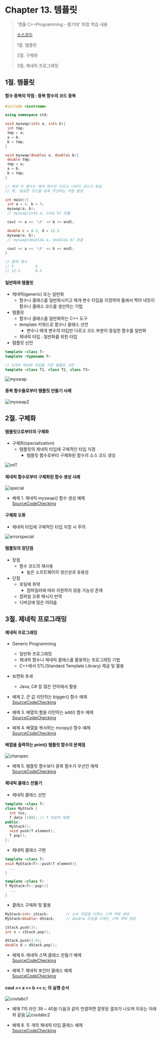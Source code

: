 #  Chapter 13. 템플릿      
> '명품 C++Programming - 황기태' 10장 학습 내용
>
> [소스코드](https://github.com/BangYunseo/Basic_CPP/tree/main/ch13_Template)
> 
> 1절. 템플릿
> 
> 2절. 구체화
>
> 3절. 제네릭 프로그래밍


## 1절. 템플릿
#### 함수 중복의 약점 : 중복 함수의 코드 중복

```CPP
#include <iostream>

using namespace std;

void myswap(int& a, int& b){
 int tmp;
 tmp = a;
 a = b;
 b = tmp;
}

void myswap(double& a, double& b){
 double tmp;
 tmp = a;
 a = b;
 b = tmp;
}

// 위의 두 함수는 매개 변수만 다르고 나머지 코드가 동일
// 즉, 동일한 코드를 중복 작성하는 약점 발생

int main(){
 int a = 4, b = 5;
 myswap(a, b);
 // myswap(int& a, int& b) 호출

 cout << a << '\t' << b << endl;

 double c = 0.3, d = 12.5
 myswap(a, b);
 // myswap(double& a, double& b) 호출

 cout << a << '\t' << b << endl;
}

// 출력 예시
// 5          4
// 12.5       0.3
```


#### 일반화와 템플릿
* 제네릭(generic) 또는 일반화
  * 함수나 클래스를 일반화시키고 매개 변수 타입을 지정하여 틀에서 찍어 내듯이 함수나 클래스 코드를 생산하는 기법
* 템플릿
  * 함수나 클래스를 일반화하는 C++ 도구
  * template 키워드로 함수나 클래스 선언
    * 변수나 매개 변수의 타입만 다르고 코드 부분이 동일한 함수를 일반화
  * 제네릭 타입 : 일반화를 위한 타입
* 템플릿 선언

```CPP
template <class T>
template <typename T>

// 3개의 제네릭 타입을 가진 템플릿 선언
template <class T1, class T2, class T3>
```

![myswap](https://github.com/BangYunseo/TIL/blob/main/Cpp/Image/ch13/myswap.PNG)

#### 중복 함수들로부터 템플릿 만들기 사례

![myswap2](https://github.com/BangYunseo/TIL/blob/main/Cpp/Image/ch13/myswap2.PNG)

## 2절. 구체화
#### 템플릿으로부터의 구체화 
* 구체화(specialization)
  * 템플릿의 제네릭 타입에 구체적인 타입 지정
    * 템플릿 함수로부터 구체화된 함수의 소스 코드 생성

![intT](https://github.com/BangYunseo/TIL/blob/main/Cpp/Image/ch13/intT.PNG)

#### 제네릭 함수로부터 구체화된 함수 생성 사례

![special](https://github.com/BangYunseo/TIL/blob/main/Cpp/Image/ch13/special.PNG)

* 예제 1. 제네릭 myswap() 함수 생성 예제     
[SourceCodeChecking](https://github.com/BangYunseo/Basic_CPP/blob/main/ch13_Template/GenericMyswap.cpp)

#### 구체화 오류
* 제네릭 타입에 구체적인 타입 지정 시 주의

![errorspecial](https://github.com/BangYunseo/TIL/blob/main/Cpp/Image/ch13/errorspecial.PNG)

#### 템플릿의 장단점
* 장점
  * 함수 코드의 재사용
    * 높은 소프트웨어의 생산성과 유용성
* 단점
  * 포팅에 취약
    * 컴파일러에 따라 지원하지 않을 가능성 존재
  * 컴파일 오류 메시지 빈약
  * 디버깅에 많은 어려움
 

## 3절. 제네릭 프로그래밍
#### 제네릭 프로그래밍
* Generic Programming
  * 일반화 프로그래밍
  * 제네릭 함수나 제네릭 클래스를 활용하는 프로그래밍 기법
  * C++에서 STL(Standard Template Library) 제공 및 활용
* 보편화 추세
  * Java, C# 등 많은 언어에서 활용

* 예제 2. 큰 값 리턴하는 bigger() 함수 예제     
[SourceCodeChecking](https://github.com/BangYunseo/Basic_CPP/blob/main/ch13_Template/BiggerFunction.cpp)

* 예제 3. 배열의 함을 리턴하는 add() 함수 예제     
[SourceCodeChecking](https://github.com/BangYunseo/Basic_CPP/blob/main/ch13_Template/AddFunction.cpp)

* 예제 4. 배열을 복사하는 mcopy() 함수 예제     
[SourceCodeChecking](https://github.com/BangYunseo/Basic_CPP/blob/main/ch13_Template/MCopyFunction.cpp)

#### 배열을 출력하는 print() 템플릿 함수의 문제점

![charspec](https://github.com/BangYunseo/TIL/blob/main/Cpp/Image/ch13/charspec.PNG)

* 예제 5. 템플릿 함수보다 중복 함수가 우선인 예제     
[SourceCodeChecking](https://github.com/BangYunseo/Basic_CPP/blob/main/ch13_Template/PrintFunction.cpp)

#### 제네릭 클래스 만들기
* 제네릭 클래스 선언
```CPP
template <class T>
class MyStack {
  int tos;
  T data [100]; // T 타입의 배열
public:
  MyStack();
  void push(T element);
  T pop(); 
};
```
* 제네릭 클래스 구현
```CPP
template <class T>
void MyStack<T>::push(T element){
  ...
}

template <class T>
T MyStack<T>::pop(){
  ...
}
``` 
* 클래스 구체화 및 활용
```CPP
MyStack<int> iStack;        // int 타입을 다루는 스택 객체 생성
MyStack<double> dStack;     // double 타입을 다루는 스택 객체 생성

iStack.push(3);
int n = iStack.pop();

dStack.push(3.5); 
double d = dStack.pop();
```

* 예제 6. 제네릭 스택 클래스 만들기 예제     
[SourceCodeChecking](https://github.com/BangYunseo/Basic_CPP/blob/main/ch13_Template/GenericStackClass.cpp)

* 예제 7. 제네릭 포인터 클래스 예제     
[SourceCodeChecking](https://github.com/BangYunseo/Basic_CPP/blob/main/ch13_Template/GenericPointerClass.cpp)

#### cout << a << b << c; 의 실행 순서

![coutabc1](https://github.com/BangYunseo/TIL/blob/main/Cpp/Image/ch13/coutabc1.PNG)

* 예제 7의 라인 39 ~ 40을 다음과 같이 연결하면 잘못된 결과가 나오며 이유는 아래와 같음
![coutabc2](https://github.com/BangYunseo/TIL/blob/main/Cpp/Image/ch13/coutabc2.PNG)

* 예제 8. 두 개의 제네릭 타입 클래스 예제     
[SourceCodeChecking](https://github.com/BangYunseo/Basic_CPP/blob/main/ch13_Template/GenericClass2.cpp)
